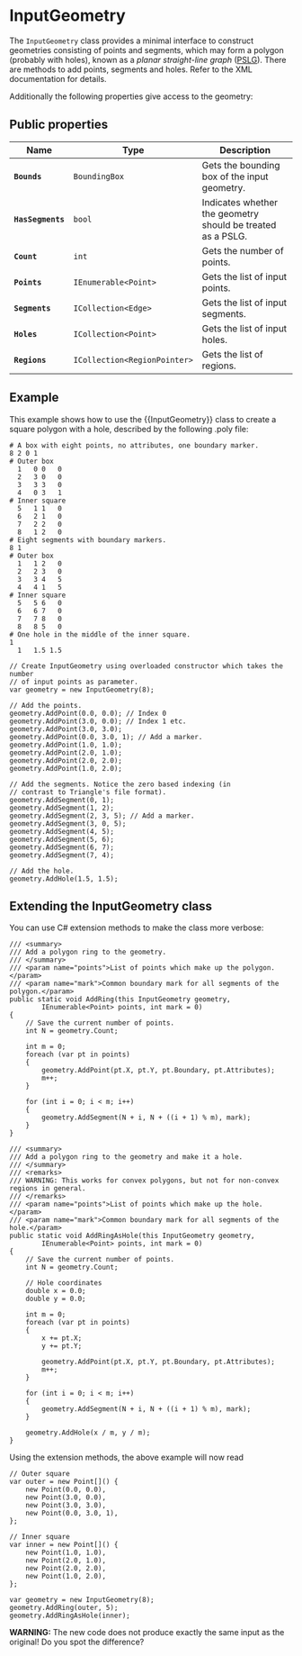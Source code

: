 # InputGeometry
The `InputGeometry` class provides a minimal interface to construct geometries consisting of points and segments, which may form a polygon (probably with holes), known as a _planar straight-line graph_ ([PSLG](http://en.wikipedia.org/wiki/Planar_straight-line_graph)). There are methods to add points, segments and holes. Refer to the XML documentation for details.

Additionally the following properties give access to the geometry:
## Public properties

| Name | Type | Description |
| --- | --- | --- |
| **`Bounds`** | `BoundingBox` | Gets the bounding box of the input geometry. |
| **`HasSegments`** | `bool` | Indicates whether the geometry should be treated as a PSLG. |
| **`Count`** | `int` | Gets the number of points. |
| **`Points`** | `IEnumerable<Point>` | Gets the list of input points. |
| **`Segments`** | `ICollection<Edge>` | Gets the list of input segments. |
| **`Holes`** | `ICollection<Point>` | Gets the list of input holes. |
| **`Regions`** | `ICollection<RegionPointer>` | Gets the list of regions. |

## Example
This example shows how to use the {{InputGeometry}} class to create a square polygon with a hole, described by the following .poly file:

```
# A box with eight points, no attributes, one boundary marker.
8 2 0 1
# Outer box
  1   0 0   0
  2   3 0   0
  3   3 3   0
  4   0 3   1
# Inner square
  5   1 1   0
  6   2 1   0
  7   2 2   0
  8   1 2   0
# Eight segments with boundary markers.
8 1
# Outer box
  1   1 2   0
  2   2 3   0
  3   3 4   5
  4   4 1   5
# Inner square
  5   5 6   0
  6   6 7   0
  7   7 8   0
  8   8 5   0
# One hole in the middle of the inner square.
1
  1   1.5 1.5
```

```
// Create InputGeometry using overloaded constructor which takes the number 
// of input points as parameter.
var geometry = new InputGeometry(8);

// Add the points. 
geometry.AddPoint(0.0, 0.0); // Index 0
geometry.AddPoint(3.0, 0.0); // Index 1 etc.
geometry.AddPoint(3.0, 3.0);
geometry.AddPoint(0.0, 3.0, 1); // Add a marker.
geometry.AddPoint(1.0, 1.0);
geometry.AddPoint(2.0, 1.0);
geometry.AddPoint(2.0, 2.0);
geometry.AddPoint(1.0, 2.0);

// Add the segments. Notice the zero based indexing (in
// contrast to Triangle's file format).
geometry.AddSegment(0, 1);
geometry.AddSegment(1, 2);
geometry.AddSegment(2, 3, 5); // Add a marker.
geometry.AddSegment(3, 0, 5);
geometry.AddSegment(4, 5);
geometry.AddSegment(5, 6);
geometry.AddSegment(6, 7);
geometry.AddSegment(7, 4);

// Add the hole.
geometry.AddHole(1.5, 1.5);
```

## Extending the InputGeometry class
You can use C# extension methods to make the class more verbose:

```
/// <summary>
/// Add a polygon ring to the geometry.
/// </summary>
/// <param name="points">List of points which make up the polygon.</param>
/// <param name="mark">Common boundary mark for all segments of the polygon.</param>
public static void AddRing(this InputGeometry geometry, 
        IEnumerable<Point> points, int mark = 0)
{
    // Save the current number of points.
    int N = geometry.Count;

    int m = 0;
    foreach (var pt in points)
    {
        geometry.AddPoint(pt.X, pt.Y, pt.Boundary, pt.Attributes);
        m++;
    }

    for (int i = 0; i < m; i++)
    {
        geometry.AddSegment(N + i, N + ((i + 1) % m), mark);
    }
}

/// <summary>
/// Add a polygon ring to the geometry and make it a hole.
/// </summary>
/// <remarks>
/// WARNING: This works for convex polygons, but not for non-convex regions in general.
/// </remarks>
/// <param name="points">List of points which make up the hole.</param>
/// <param name="mark">Common boundary mark for all segments of the hole.</param>
public static void AddRingAsHole(this InputGeometry geometry, 
        IEnumerable<Point> points, int mark = 0)
{
    // Save the current number of points.
    int N = geometry.Count;

    // Hole coordinates
    double x = 0.0;
    double y = 0.0;

    int m = 0;
    foreach (var pt in points)
    {
        x += pt.X;
        y += pt.Y;

        geometry.AddPoint(pt.X, pt.Y, pt.Boundary, pt.Attributes);
        m++;
    }

    for (int i = 0; i < m; i++)
    {
        geometry.AddSegment(N + i, N + ((i + 1) % m), mark);
    }

    geometry.AddHole(x / m, y / m);
}
```

Using the extension methods, the above example will now read

```
// Outer square
var outer = new Point[]() {
    new Point(0.0, 0.0),
    new Point(3.0, 0.0),
    new Point(3.0, 3.0),
    new Point(0.0, 3.0, 1),
};

// Inner square
var inner = new Point[]() {
    new Point(1.0, 1.0),
    new Point(2.0, 1.0),
    new Point(2.0, 2.0),
    new Point(1.0, 2.0),
};

var geometry = new InputGeometry(8);
geometry.AddRing(outer, 5);
geometry.AddRingAsHole(inner);
```

**WARNING:** The new code does not produce exactly the same input as the original! Do you spot the difference?


